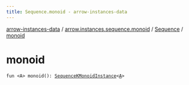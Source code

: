 ```yaml
---
title: Sequence.monoid - arrow-instances-data
---
```


[arrow-instances-data](../../index.html) / [arrow.instances.sequence.monoid](../index.html) / [Sequence](index.html) / [monoid](./monoid.html)

# monoid

`fun <A> monoid(): `[`SequenceKMonoidInstance`](../../arrow.instances/-sequence-k-monoid-instance/index.html)`<`[`A`](monoid.html#A)`>`